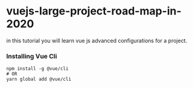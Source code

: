 # vuejs-large-project-road-map-in-2020
in this tutorial you will learn vue js advanced configurations for a project.


### Installing Vue Cli

```
npm install -g @vue/cli
# OR
yarn global add @vue/cli
```
